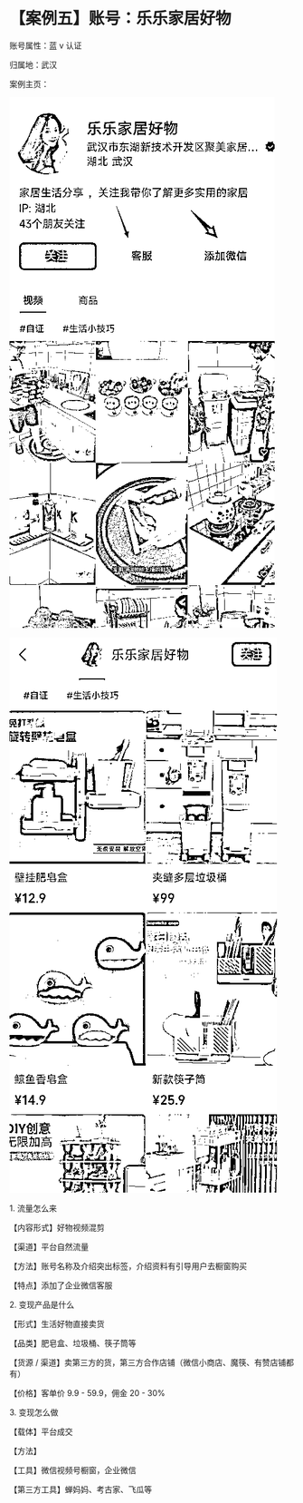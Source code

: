 # 【案例五】账号：乐乐家居好物

账号属性：蓝 v 认证

归属地：武汉

案例主页：

![](img/9af5d06a6cc79f5f3227d6066eff06a4.png)

![](img/dff30c613a8fb573ffd3a0c66f675d93.png)

1\. 流量怎么来

【内容形式】好物视频混剪

【渠道】平台自然流量

【方法】账号名称及介绍突出标签，介绍资料有引导用户去橱窗购买

【特点】添加了企业微信客服

2\. 变现产品是什么

【形式】生活好物直接卖货

【品类】肥皂盒、垃圾桶、筷子筒等

【货源 / 渠道】卖第三方的货，第三方合作店铺（微信小商店、魔筷、有赞店铺都有）

【价格】客单价 9.9 - 59.9，佣金 20 - 30%

3\. 变现怎么做

【载体】平台成交

【方法】

【工具】微信视频号橱窗，企业微信

【第三方工具】蝉妈妈、考古家、飞瓜等